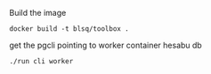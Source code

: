 Build the image
```
docker build -t blsq/toolbox .
```
get the pgcli pointing to worker container hesabu db
```
./run cli worker
```
